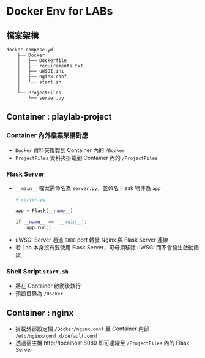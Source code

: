 # Docker Env for LABs

## 檔案架構
```
docker-compose.yml
    ├── Docker
    │   ├── Dockerfile
    │   ├── requirements.txt
    │   ├── uWSGI.ini
    │   ├── nginx.conf
    │   └── start.sh
    │
    └── ProjectFiles
        └── server.py
```


## Container : playlab-project
### Container 內外檔案架構對應
- `Docker` 資料夾複製到 Container 內的 `/Docker`
- `ProjectFiles` 資料夾掛載到 Container 內的 `/ProjectFiles`

### Flask Server
- `__main__` 檔案需命名為 `server.py`，並命名 Flask 物件為 `app`
    ```python
    # server.py

    app = Flask(__name__)

    if __name__ == '__main__':
        app.run()
    ```
- uWSGI Server 通過 `8080` port 轉發 Nginx 與 Flask Server 連線
- 若 Lab 本身沒有要使用 Flask Server，可毋須移除 uWSGI 而不會發生啟動錯誤

### Shell Script `start.sh`
- 將在 Container 啟動後執行
- 預設目錄為 `/Docker`


## Container : nginx
- 掛載外部設定檔 `/Docker/nginx.conf` 至 Container 內部 `/etc/nginx/conf.d/default.conf`
- 透過宿主機 http://localhost:8080 即可連線至 `/ProjectFiles` 內的 Flask Server
